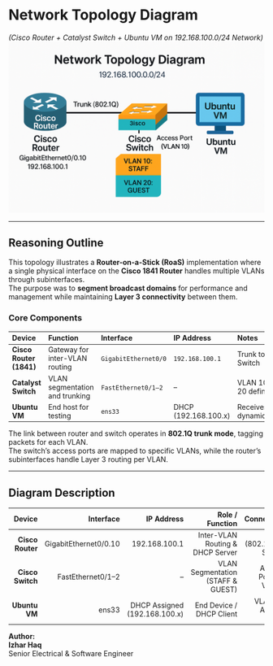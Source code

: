#  Network Topology Diagram  
*(Cisco Router + Catalyst Switch + Ubuntu VM on 192.168.100.0/24 Network)*  
![Network Topology Diagram](images/Network_Topology_Diagram.png)

---

##  Reasoning Outline  

This topology illustrates a **Router-on-a-Stick (RoaS)** implementation where a single physical interface on the **Cisco 1841 Router** handles multiple VLANs through subinterfaces.  
The purpose was to **segment broadcast domains** for performance and management while maintaining **Layer 3 connectivity** between them.

### Core Components  

| Device | Function | Interface | IP Address | Notes |
|:--------|:----------|:-----------|:-------------|:------|
| **Cisco Router (1841)** | Gateway for inter-VLAN routing | `GigabitEthernet0/0` | `192.168.100.1` | Trunk to Switch |
| **Catalyst Switch** | VLAN segmentation and trunking | `FastEthernet0/1–2` | – | VLAN 10 & 20 defined |
| **Ubuntu VM** | End host for testing | `ens33` | DHCP (192.168.100.x) | Receives IP dynamically |

The link between router and switch operates in **802.1Q trunk mode**, tagging packets for each VLAN.  
The switch’s access ports are mapped to specific VLANs, while the router’s subinterfaces handle Layer 3 routing per VLAN.  

---
##  Diagram Description

| **Device**       | **Interface**         | **IP Address**     | **Role / Function**              | **Connection**          |
|------------------:|----------------------:|-------------------:|---------------------------------:|------------------------:|
| **Cisco Router**  | GigabitEthernet0/0.10 | 192.168.100.1      | Inter-VLAN Routing & DHCP Server | Trunk (802.1Q) to Switch |
| **Cisco Switch**  | FastEthernet0/1–2     | –                  | VLAN Segmentation (STAFF & GUEST) | Access Ports to VLANs    |
| **Ubuntu VM**     | ens33                 | DHCP Assigned (192.168.100.x) | End Device / DHCP Client | VLAN 10 Access Port     |

**Author:**  
**Izhar Haq**  
Senior Electrical & Software Engineer
